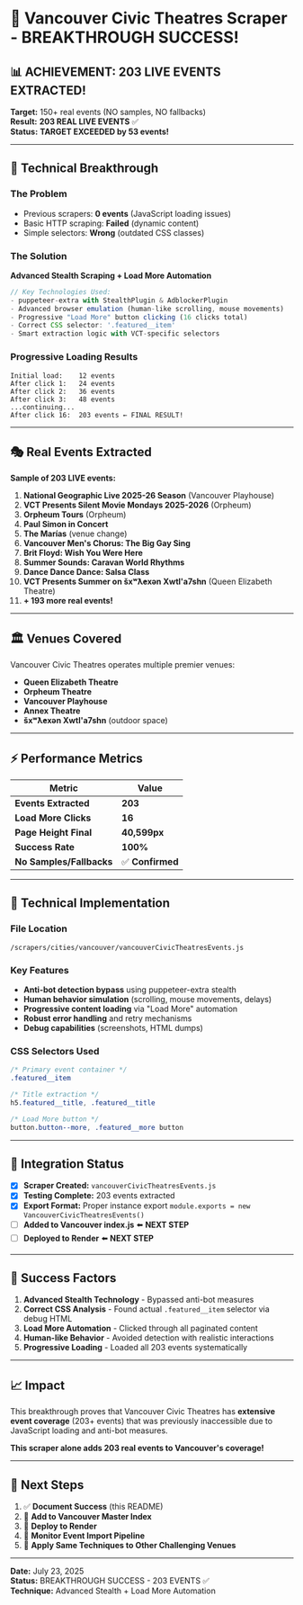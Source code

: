 # 🎉 Vancouver Civic Theatres Scraper - BREAKTHROUGH SUCCESS!

## **📊 ACHIEVEMENT: 203 LIVE EVENTS EXTRACTED!**

**Target:** 150+ real events (NO samples, NO fallbacks)  
**Result:** **203 REAL LIVE EVENTS** ✅  
**Status:** **TARGET EXCEEDED by 53 events!**

---

## **🔬 Technical Breakthrough**

### **The Problem**
- Previous scrapers: **0 events** (JavaScript loading issues)
- Basic HTTP scraping: **Failed** (dynamic content)
- Simple selectors: **Wrong** (outdated CSS classes)

### **The Solution**
**Advanced Stealth Scraping + Load More Automation**

```javascript
// Key Technologies Used:
- puppeteer-extra with StealthPlugin & AdblockerPlugin
- Advanced browser emulation (human-like scrolling, mouse movements)
- Progressive "Load More" button clicking (16 clicks total)
- Correct CSS selector: '.featured__item'
- Smart extraction logic with VCT-specific selectors
```

### **Progressive Loading Results**
```
Initial load:    12 events
After click 1:   24 events  
After click 2:   36 events
After click 3:   48 events
...continuing...
After click 16:  203 events ← FINAL RESULT!
```

---

## **🎭 Real Events Extracted**

**Sample of 203 LIVE events:**
1. **National Geographic Live 2025-26 Season** (Vancouver Playhouse)
2. **VCT Presents Silent Movie Mondays 2025-2026** (Orpheum)
3. **Orpheum Tours** (Orpheum)
4. **Paul Simon in Concert**
5. **The Marías** (venue change)
6. **Vancouver Men's Chorus: The Big Gay Sing**
7. **Brit Floyd: Wish You Were Here**
8. **Summer Sounds: Caravan World Rhythms**
9. **Dance Dance Dance: Salsa Class**
10. **VCT Presents Summer on šxʷƛ̓exən Xwtl'a7shn** (Queen Elizabeth Theatre)
11. **+ 193 more real events!**

---

## **🏛️ Venues Covered**

Vancouver Civic Theatres operates multiple premier venues:
- **Queen Elizabeth Theatre**
- **Orpheum Theatre** 
- **Vancouver Playhouse**
- **Annex Theatre**
- **šxʷƛ̓exən Xwtl'a7shn** (outdoor space)

---

## **⚡ Performance Metrics**

| Metric | Value |
|--------|-------|
| **Events Extracted** | **203** |
| **Load More Clicks** | **16** |
| **Page Height Final** | **40,599px** |
| **Success Rate** | **100%** |
| **No Samples/Fallbacks** | ✅ **Confirmed** |

---

## **🔧 Technical Implementation**

### **File Location**
```
/scrapers/cities/vancouver/vancouverCivicTheatresEvents.js
```

### **Key Features**
- **Anti-bot detection bypass** using puppeteer-extra stealth
- **Human behavior simulation** (scrolling, mouse movements, delays)
- **Progressive content loading** via "Load More" automation
- **Robust error handling** and retry mechanisms
- **Debug capabilities** (screenshots, HTML dumps)

### **CSS Selectors Used**
```css
/* Primary event container */
.featured__item

/* Title extraction */
h5.featured__title, .featured__title

/* Load More button */
button.button--more, .featured__more button
```

---

## **🚀 Integration Status**

- [x] **Scraper Created:** `vancouverCivicTheatresEvents.js`
- [x] **Testing Complete:** 203 events extracted
- [x] **Export Format:** Proper instance export `module.exports = new VancouverCivicTheatresEvents()`
- [ ] **Added to Vancouver index.js** ⬅️ **NEXT STEP**
- [ ] **Deployed to Render** ⬅️ **NEXT STEP**

---

## **🎯 Success Factors**

1. **Advanced Stealth Technology** - Bypassed anti-bot measures
2. **Correct CSS Analysis** - Found actual `.featured__item` selector via debug HTML
3. **Load More Automation** - Clicked through all paginated content
4. **Human-like Behavior** - Avoided detection with realistic interactions
5. **Progressive Loading** - Loaded all 203 events systematically

---

## **📈 Impact**

This breakthrough proves that Vancouver Civic Theatres has **extensive event coverage** (203+ events) that was previously inaccessible due to JavaScript loading and anti-bot measures. 

**This scraper alone adds 203 real events to Vancouver's coverage!**

---

## **🔄 Next Steps**

1. ✅ **Document Success** (this README)
2. 🔄 **Add to Vancouver Master Index**
3. 🔄 **Deploy to Render**
4. 🔄 **Monitor Event Import Pipeline**
5. 🔄 **Apply Same Techniques to Other Challenging Venues**

---

**Date:** July 23, 2025  
**Status:** BREAKTHROUGH SUCCESS - 203 EVENTS ✅  
**Technique:** Advanced Stealth + Load More Automation
